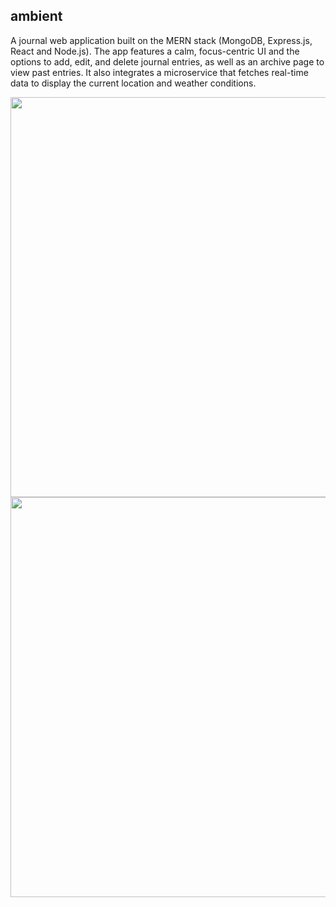 ## ambient

A journal web application built on the MERN stack (MongoDB, Express.js, React and Node.js). The app features a calm, focus-centric UI and the options to add, edit, and delete journal entries, as well as an archive page to view past entries. It also integrates a microservice that fetches real-time data to display the current location and weather conditions.

<img src="https://imgur.com/PnFN0LY.png" width="640">

<img src="https://imgur.com/a4ggVLI.png" width="640">
